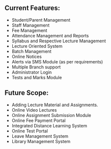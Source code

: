 ## Current Features:

 - Student/Parent Management
 - Staff Management
 - Fee Management
 - Attendance Management and Reports
 - Syllabus and Respective Lecture Management
 - Lecture Oriented System
 - Batch Management
 - Online Notices
 - Alerts via SMS Module (as per requirements)
 - Multiple Branch support
 - Administrator Login
 - Tests and Marks Module

## Future Scope:

 - Adding Lecture Material and Assignments.
 - Online Video Lectures
 - Online Assignment Submission Module
 - Online Fee Payment Portal
 - Integrated Distance Learning System
 - Online Test Portal
 - Leave Management System
 - Library Management System
 
